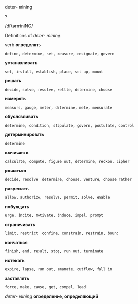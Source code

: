 deter- mining

?

/diˈtərminiNG/

Definitions of _deter- mining_

verb
**определять**

    define, determine, set, measure, designate, govern
**устанавливать**

    set, install, establish, place, set up, mount
**решать**

    decide, solve, resolve, settle, determine, choose
**измерять**

    measure, gauge, meter, determine, mete, mensurate
**обусловливать**

    determine, condition, stipulate, govern, postulate, control
**детерминировать**

    determine
**вычислять**

    calculate, compute, figure out, determine, reckon, cipher
**решаться**

    decide, resolve, determine, choose, venture, choose rather
**разрешать**

    allow, authorize, resolve, permit, solve, enable
**побуждать**

    urge, incite, motivate, induce, impel, prompt
**ограничивать**

    limit, restrict, confine, constrain, restrain, bound
**кончаться**

    finish, end, result, stop, run out, terminate
**истекать**

    expire, lapse, run out, emanate, outflow, fall in
**заставлять**

    force, make, cause, get, compel, lead

_deter- mining_
**определение**, **определяющий**